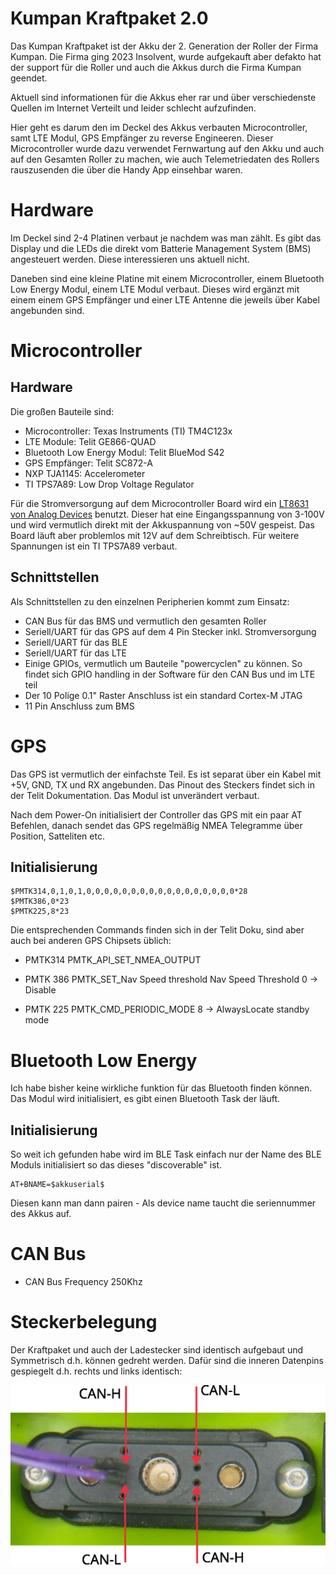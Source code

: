 
Kumpan Kraftpaket 2.0
=====================

Das Kumpan Kraftpaket ist der Akku der 2. Generation der Roller der Firma
Kumpan. Die Firma ging 2023 Insolvent, wurde aufgekauft aber defakto hat der
support für die Roller und auch die Akkus durch die Firma Kumpan geendet.

Aktuell sind informationen für die Akkus eher rar und über verschiedenste Quellen
im Internet Verteilt und leider schlecht aufzufinden.

Hier geht es darum den im Deckel des Akkus verbauten Microcontroller, samt LTE
Modul, GPS Empfänger zu reverse Engineeren. Dieser Microcontroller wurde dazu
verwendet Fernwartung auf den Akku und auch auf den Gesamten Roller zu machen,
wie auch Telemetriedaten des Rollers rauszusenden die über die Handy App
einsehbar waren.

Hardware
========

Im Deckel sind 2-4 Platinen verbaut je nachdem was man zählt. Es gibt das Display
und die LEDs die direkt vom Batterie Management System (BMS) angesteuert werden. Diese
interessieren uns aktuell nicht.

Daneben sind eine kleine Platine mit einem Microcontroller, einem Bluetooth Low Energy Modul,
einem LTE Modul verbaut. Dieses wird ergänzt mit einem einem GPS Empfänger und einer LTE Antenne
die jeweils über Kabel angebunden sind.


Microcontroller
===============

Hardware
--------

Die großen Bauteile sind:

* Microcontroller: Texas Instruments (TI) TM4C123x
* LTE Module: Telit GE866-QUAD
* Bluetooth Low Energy Modul: Telit BlueMod S42
* GPS Empfänger: Telit SC872-A
* NXP TJA1145: Accelerometer
* TI TPS7A89: Low Drop Voltage Regulator

Für die Stromversorgung auf dem Microcontroller Board wird ein 
[LT8631 von Analog Devices](https://www.analog.com/en/products/lt8631.html)
benutzt. Dieser hat eine Eingangsspannung von 3-100V und wird vermutlich direkt
mit der Akkuspannung von ~50V gespeist. Das Board läuft aber problemlos mit 12V
auf dem Schreibtisch. Für weitere Spannungen ist ein TI TPS7A89 verbaut.

Schnittstellen
--------------

Als Schnittstellen zu den einzelnen Peripherien kommt zum Einsatz:

- CAN Bus für das BMS und vermutlich den gesamten Roller
- Seriell/UART für das GPS auf dem 4 Pin Stecker inkl. Stromversorgung
- Seriell/UART für das BLE 
- Seriell/UART für das LTE 
- Einige GPIOs, vermutlich um Bauteile "powercyclen" zu können. So findet
  sich GPIO handling in der Software für den CAN Bus und im LTE teil
- Der 10 Polige 0.1" Raster Anschluss ist ein standard Cortex-M JTAG
- 11 Pin Anschluss zum BMS 

GPS
===

Das GPS ist vermutlich der einfachste Teil. Es ist separat über ein Kabel mit
+5V, GND, TX und RX angebunden. Das Pinout des Steckers findet sich in 
der Telit Dokumentation. Das Modul ist unverändert verbaut.

Nach dem Power-On initialisiert der Controller das GPS mit ein paar AT Befehlen, 
danach sendet das GPS regelmäßig NMEA Telegramme über Position, Satteliten etc.

Initialisierung
---------------

    $PMTK314,0,1,0,1,0,0,0,0,0,0,0,0,0,0,0,0,0,0,0,0,0*28
    $PMTK386,0*23
    $PMTK225,8*23

Die entsprechenden Commands finden sich in der Telit Doku, sind
aber auch bei anderen GPS Chipsets üblich:

* PMTK314 PMTK_API_SET_NMEA_OUTPUT

* PMTK 386 PMTK_SET_Nav Speed threshold 
  Nav Speed Threshold 0 -> Disable

* PMTK 225 PMTK_CMD_PERIODIC_MODE
  8 -> AlwaysLocate standby mode

Bluetooth Low Energy
====================

Ich habe bisher keine wirkliche funktion für das Bluetooth finden können. Das Modul
wird initialisiert, es gibt einen Bluetooth Task der läuft.

Initialisierung
---------------

So weit ich gefunden habe wird im BLE Task einfach nur der Name des BLE Moduls initialisiert
so das dieses "discoverable" ist.

    AT+BNAME=$akkuserial$

Diesen kann man dann pairen - Als device name taucht die seriennummer des Akkus auf.

CAN Bus
=======

- CAN Bus Frequency 250Khz


Steckerbelegung
===============

Der Kraftpaket und auch der Ladestecker sind identisch aufgebaut und Symmetrisch d.h. 
können gedreht werden. Dafür sind die inneren Datenpins gespiegelt d.h. rechts und links
identisch:

![Kraftpaket 2.0 Stecker](images/20231230-stecker-akku-labels.jpg "Kraftpaket 2.0 Stecker")

